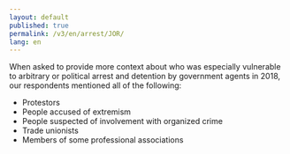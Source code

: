 ```yaml
---
layout: default
published: true
permalink: /v3/en/arrest/JOR/
lang: en
---
```


When asked to provide more context about who was especially vulnerable to arbitrary or political arrest and detention by government agents in 2018, our respondents mentioned all of the following:
-	Protestors
-	People accused of extremism
-	People suspected of involvement with organized crime
-	Trade unionists
-	Members of some professional associations

